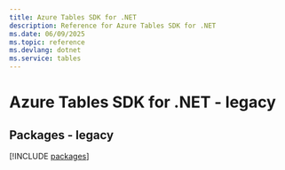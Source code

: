 ```yaml
---
title: Azure Tables SDK for .NET
description: Reference for Azure Tables SDK for .NET
ms.date: 06/09/2025
ms.topic: reference
ms.devlang: dotnet
ms.service: tables
---
```

# Azure Tables SDK for .NET - legacy
## Packages - legacy
[!INCLUDE [packages](tables-index.md)]
